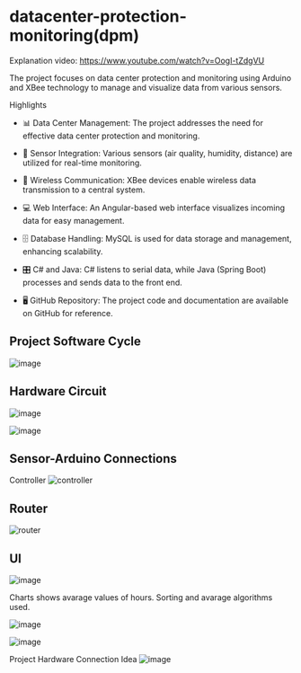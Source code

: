 # datacenter-protection-monitoring(dpm)
Explanation video: https://www.youtube.com/watch?v=OogI-tZdgVU

The project focuses on data center protection and monitoring using Arduino and XBee technology to manage and visualize data from various sensors.

Highlights
- 📊 Data Center Management: The project addresses the need for effective data center protection and monitoring.

- 🔧 Sensor Integration: Various sensors (air quality, humidity, distance) are utilized for real-time monitoring.

- 📡 Wireless Communication: XBee devices enable wireless data transmission to a central system.

- 💻 Web Interface: An Angular-based web interface visualizes incoming data for easy management.

- 🗄️ Database Handling: MySQL is used for data storage and management, enhancing scalability.

- 🎛️ C# and Java: C# listens to serial data, while Java (Spring Boot) processes and sends data to the front end.

- 🖥️ GitHub Repository: The project code and documentation are available on GitHub for reference.

## Project Software Cycle
![image](https://user-images.githubusercontent.com/43602725/148948305-23ab08f1-f924-4923-afcc-4fe8cbb1e8a4.png)

## Hardware Circuit
![image](https://user-images.githubusercontent.com/43602725/148948465-936ec69e-a253-4227-b8d9-d3e86d3924e8.png)

![image](https://user-images.githubusercontent.com/43602725/148948571-959fa561-ff4c-4b2b-92e2-bd0ce08cb03c.png)

## Sensor-Arduino Connections
Controller
![controller](https://user-images.githubusercontent.com/43602725/154363302-711d69d9-9740-446c-8376-11172146b569.jpg)

 
## Router
![router](https://user-images.githubusercontent.com/43602725/154363323-6996b89c-8733-4059-aee4-f103afaacbd0.jpg)


## UI 
![image](https://user-images.githubusercontent.com/43602725/148827871-9bf5e652-c87e-44f7-910d-7e0d55011419.png)

Charts shows avarage values of hours. Sorting and avarage algorithms used.

![image](https://user-images.githubusercontent.com/43602725/148828294-db6eb53b-fa37-42b5-9f96-d73f97629b1a.png)

![image](https://user-images.githubusercontent.com/43602725/148828374-aac6630c-0265-4989-8d5c-b5eef8860fc4.png)



Project Hardware Connection Idea
![image](https://user-images.githubusercontent.com/43602725/148948409-5e1434da-6973-42d7-b9c9-52b109e535de.png)





